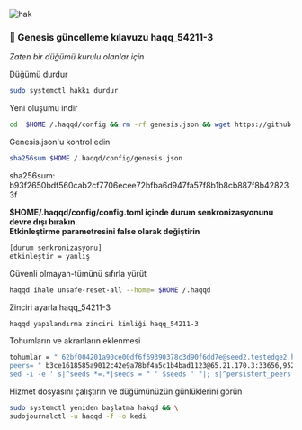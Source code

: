 ![ hak ](https://user-images.githubusercontent.com/94483941/189324668-2e070db6-f0b6-4ddc-bc7c-f613ec404279.png)
<h3>🚨 Genesis güncelleme kılavuzu haqq_54211-3</h3>
<i>Zaten bir düğümü kurulu olanlar için</i>

Düğümü durdur
```bash
sudo systemctl hakkı durdur
```

Yeni oluşumu indir
```bash
cd  $HOME /.haqqd/config && rm -rf genesis.json && wget https://github.com/haqq-network/validators-contest/raw/master/genesis.json
```

Genesis.json'u kontrol edin
```bash
sha256sum $HOME /.haqqd/config/genesis.json
```
sha256sum: b93f2650bdf560cab2cf7706ecee72bfba6d947fa57f8b1b8cb887f8b428233f

<b>$HOME/.haqqd/config/config.toml içinde durum senkronizasyonunu devre dışı bırakın.</b></br>
<b>Etkinleştirme parametresini false olarak değiştirin</b>
```bash
[durum senkronizasyonu]
etkinleştir = yanlış
```

Güvenli olmayan-tümünü sıfırla yürüt
```bash
haqqd ihale unsafe-reset-all --home= $HOME /.haqqd
```

Zinciri ayarla haqq_54211-3
```bash
haqqd yapılandırma zinciri kimliği haqq_54211-3
```

Tohumların ve akranların eklenmesi
```bash
tohumlar = " 62bf004201a90ce00df6f69390378c3d90f6dd7e@seed2.testedge2.haqq.network:26656,23a1176c9911eac442d6d1bf15f92eeabb3981d5@seed1.56e2.haqq.network :
peers= " b3ce1618585a9012c42e9a78bf4a5c1b4bad1123@65.21.170.3:33656,952b9d918037bc8f6d52756c111d0a30a456b3fe@213.239.217.52:29656,85301989752fe0ca934854aecc6379c1ccddf937@65.109.49.111:26556,d648d598c34e0e58ec759aa399fe4534021e8401@109.205.180.81:29956,f2c77f2169b753f93078de2b6b86bfa1ec4a6282@141.95.124.150:20116,eaa6d38517bbc32bdc487e894b6be9477fb9298f@78.107.234.44:45656 ,37513faac5f48bd043a1be122096c1ea1c973854@65.108.52.192:36656,d2764c55607aa9e8d4cee6e763d3d14e73b83168@66.94.119.47:26656,fc4311f0109d5aed5fcb8656fb6eab29c15d1cf6@65.109.53.53:26656,297bf784ea674e05d36af48e3a951de966f9aa40@65.109.34.133:36656,bc8c24e9d231faf55d4c6c8992a8b187cdd5c214@65.109.17.86:32656 "
sed -i -e ' s|^seeds *=.*|seeds = " ' $seeds ' "|; s|^persistent_peers *=.*|persistent_peers = " ' $peers ' "| '  $HOME /.haqqd/config/config.toml
```

Hizmet dosyasını çalıştırın ve düğümünüzün günlüklerini görün
```bash
sudo systemctl yeniden başlatma hakqd && \
sudojournalctl -u haqqd -f -o kedi
```